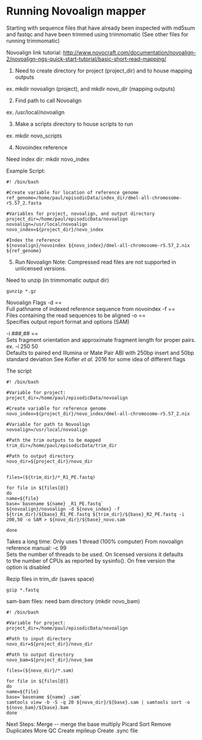 # Running Novoalign mapper

Starting with sequence files that have already been inspected with md5sum and fastqc and have been trimmed using trimmomatic (See other files for running trimmomatic)

Novoalign link tutorial: http://www.novocraft.com/documentation/novoalign-2/novoalign-ngs-quick-start-tutorial/basic-short-read-mapping/

1) Need to create directory for project (project_dir) and to house mapping outputs

ex. mkdir novoalign (project), and mkdir novo_dir (mapping outputs)

2) Find path to call Novoalign

ex. /usr/local/novoalign


3) Make a scripts directory to house scripts to run 

ex. mkdir novo_scripts

4) Novoindex reference

Need index dir: mkdir novo_index

Example Script:
```
#! /bin/bash

#Create variable for location of reference genome
ref_genome=/home/paul/episodicData/index_dir/dmel-all-chromosome-r5.57_2.fasta

#Variables for project, novoalign, and output directory
project_dir=/home/paul/episodicData/novoalign
novoalign=/usr/local/novoalign
novo_index=${project_dir}/novo_index

#Index the reference
${novoalign}/novoindex ${novo_index}/dmel-all-chromosome-r5.57_2.nix  ${ref_genome}
```

5) Run Novoalign
Note: Compressed read files are not supported in unlicensed versions.

Need to unzip (in trimmomatic output dir)
```
gunzip *.gz
```

Novoalign Flags
-d == Full pathname of indexed reference sequence from novoindex
-f == Files containing the read sequences to be aligned
-o == Specifies output report format and options (SAM)

-i ###,## ==
Sets fragment orientation and approximate fragment length for proper pairs.
ex. -i 250 50  Defaults to paired end Illumina or Mate Pair ABI with 250bp insert and 50bp standard deviation
See Kofler *et al.* 2016 for some idea of different flags 

The script
```
#! /bin/bash

#Variable for project:
project_dir=/home/paul/episodicData/novoalign

#Create variable for reference genome
novo_index=${project_dir}/novo_index/dmel-all-chromosome-r5.57_2.nix

#Variable for path to Novoalign
novoalign=/usr/local/novoalign

#Path the trim outputs to be mapped
trim_dir=/home/paul/episodicData/trim_dir

#Path to output directory
novo_dir=${project_dir}/novo_dir


files=(${trim_dir}/*_R1_PE.fastq)

for file in ${files[@]}
do
name=${file}
base=`basename ${name} _R1_PE.fastq`
${novoalign}/novoalign -d ${novo_index} -f ${trim_dir}/${base}_R1_PE.fastq ${trim_dir}/${base}_R2_PE.fastq -i 200,50 -o SAM > ${novo_dir}/${base}_novo.sam

done
```
Takes a long time: Only uses 1 thread (100% computer)
From novoalign reference manual: -c 99 Sets the number of threads to be used. On licensed versions it defaults 
to the number of CPUs as reported by sysinfo(). On free version the 
option is disabled



Rezip files in trim_dir (saves space)
```
gzip *.fastq
```

sam-bam files: need bam directory (mkdir novo_bam)

```
#! /bin/bash

#Variable for project:
project_dir=/home/paul/episodicData/novoalign

#Path to input directory
novo_dir=${project_dir}/novo_dir

#Path to output directory
novo_bam=${project_dir}/novo_bam

files=(${novo_dir}/*.sam)

for file in ${files[@]}
do
name=${file}
base=`basename ${name} .sam`
samtools view -b -S -q 20 ${novo_dir}/${base}.sam | samtools sort -o ${novo_bam}/${base}.bam
done
```


Next Steps:
Merge
  -- merge the base multiply
Picard Sort
Remove Duplicates
More QC
Create mpileup
Create .sync file
